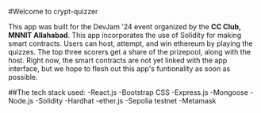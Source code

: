 #Welcome to crypt-quizzer

This app was built for the DevJam '24 event organized by the **CC Club, MNNIT Allahabad**. This app incorporates the use of Solidity for making smart contracts.
Users can host, attempt, and win ethereum by playing the quizzes. The top three scorers get a share of the prizepool, along with the host. 
Right now, the smart contracts are not yet linked with the app interface, but we hope to flesh out this app's funtionality as soon as possible. 

##The tech stack used: 
-React.js
-Bootstrap CSS
-Express.js
-Mongoose
-Node.js
-Solidity
-Hardhat
-ether.js
-Sepolia testnet
-Metamask
